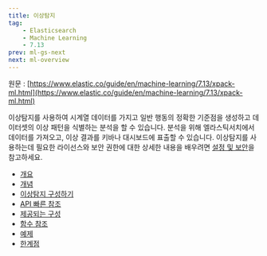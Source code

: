 ```yaml
---
title: 이상탐지
tag:
    - Elasticsearch
    - Machine Learning
    - 7.13
prev: ml-gs-next
next: ml-overview
---
```


원문 : [https://www.elastic.co/guide/en/machine-learning/7.13/xpack-ml.html](https://www.elastic.co/guide/en/machine-learning/7.13/xpack-ml.html)

이상탐지를 사용하여 시계열 데이터를 가지고 일반 행동의 정확한 기준점을 생성하고 데이터셋의 이상 패턴을 식별하는 분석을 할 수 있습니다.
분석을 위해 엘라스틱서치에서 데이터를 가져오고, 이상 결과를 키바나 대시보드에 표출할 수 있습니다.
이상탐지를 사용하는데 필요한 라이선스와 보안 권한에 대한 상세한 내용을 배우려면 [설정 및 보안](./setup.md)을 참고하세요.

* [개요](./ml-overview.md)
* [개념](./ml-concepts.md)
* [이상탐지 구성하기](./ml-configuration.md)
* [API 빠른 참조](./ml-api-quickref.md)
* [제공되는 구성](./ootb-ml-jobs.md)
* [함수 참조](./ml-functions.md)
* [예제](./anomaly-examples.md)
* [한계점](./ml-limitations.md)